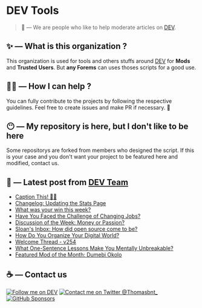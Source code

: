 # DEV Tools

> 🔧 — We are people who like to help moderate articles on [DEV](https://dev.to).

## ✨ — What is this organization ?

This organization is used for tools and others stuffs around [DEV](https://dev.to) for **Mods** and **Trusted Users**. But __any Forems__ can uses thoses scripts for a good use.


## 💪🏼 — How I can help ?

You can fully contribute to the projects by following the respective guidelines. Feel free to create issues and make PR if necessary. 🎉

## 😶 — My repository is here, but I don't like to be here

Some repositorys are forked from members who designed the script. If this is your case and you don't want your project to be featured here and modified, contact us.

## 📝 — Latest post from [DEV Team](https://dev.to/devteam)

<!-- BLOG-POST-LIST:START -->
- [Caption This! 🤔💭](https://dev.to/devteam/caption-this-2nh7)
- [Changelog: Updating the Stats Page](https://dev.to/devteam/changelog-updating-the-stats-page-dp0)
- [What was your win this week?](https://dev.to/devteam/what-was-your-win-this-week-1496)
- [Have You Faced the Challenge of Changing Jobs?](https://dev.to/devteam/have-you-faced-the-challenge-of-changing-jobs-2hci)
- [Discussion of the Week: Money or Passion?](https://dev.to/devteam/discussion-of-the-week-money-or-passion-439m)
- [Sloan&#39;s Inbox: How did open source come to be?](https://dev.to/devteam/sloans-inbox-how-did-open-source-come-to-be-453)
- [How Do You Organize Your Digital World?](https://dev.to/devteam/how-do-you-organize-your-digital-world-446g)
- [Welcome Thread - v254](https://dev.to/devteam/welcome-thread-v254-5d5m)
- [What One-Sentence Lessons Make You Mentally Unbreakable?](https://dev.to/devteam/what-one-sentence-lessons-make-you-mentally-unbreakable-618)
- [Featured Mod of the Month: Dumebi Okolo](https://dev.to/devteam/featured-mod-of-the-month-dumebi-okolo-4adk)
<!-- BLOG-POST-LIST:END -->


## ☕ — Contact us

[![Follow me on DEV](https://img.shields.io/badge/dev.to-%2308090A.svg?&style=for-the-badge&logo=dev.to&logoColor=white&alt=devto)](https://dev.to/thomasbnt)
[![Contact me on Twitter @Thomasbnt_](https://img.shields.io/badge/Contact%20me%20on%20Twitter-%231DA1F2.svg?&style=for-the-badge&logo=twitter&logoColor=white&alt=twitter)](https://twitter.com/messages/1142357270-1142357270?text=Hello,%20I%20contact%20you%20from%20devtotools%20&recipient_id=1142357270) [![GitHub Sponsors](https://img.shields.io/badge/Sponsor%20me-%23EA54AE.svg?&style=for-the-badge&logo=github-sponsors&logoColor=white)](https://github.com/sponsors/thomasbnt)


